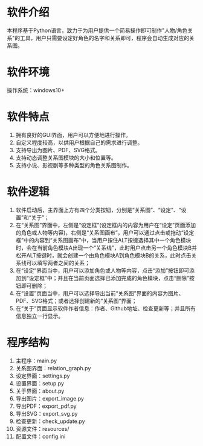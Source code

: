 # 软件介绍
本程序基于Python语言，致力于为用户提供一个简易操作即可制作"人物/角色关系"的工具，用户只需要设定好角色的名字和关系即可，程序会自动生成对应的关系图。

# 软件环境
操作系统：windows10+

# 软件特点
1. 拥有良好的GUI界面，用户可以方便地进行操作。
2. 自定义程度较高，以供用户根据自己的需求进行调整。
3. 支持导出为图片、PDF、SVG格式。
4. 支持动态调整关系图模块的大小和位置等。
5. 支持小说、影视剧等多种类型的角色关系图制作。

# 软件逻辑
1. 软件启动后，主界面上方有四个分类按钮，分别是“关系图”、“设定”、“设置”和“关于”；
2. 在“关系图”界面中，左侧是“设定框”(设定框内的内容为用户在“设定”页面添加的角色或人物等内容)，右侧是“关系图画布”，用户可以通过点击或拖动“设定框”中的内容到“关系图画布”中，当用户按住ALT按键选择其中一个角色模块时，会在当前角色模块A出现一个“关系线”，此时用户点击另一个角色模块B并松开ALT按键时，就会创建一个由角色模块A到角色模块B的关系，此时点击关系线可以填写两者之间的关系；
3. 在“设定”界面当中，用户可以添加角色或人物等内容，点击“添加”按钮即可添加到“设定框”中；并且在当前页面选择已添加完成的角色模块，点击“删除”按钮即可删除；
4. 在“设置”页面当中，用户可以选择导出当前“关系图”界面的内容为图片、PDF、SVG格式；或者选择创建新的“关系图”界面；
5. 在“关于”页面显示软件作者信息：作者、Github地址、检查更新等；并且所有信息独立一行显示。

# 程序结构
1. 主程序：main.py
2. 关系图界面：relation_graph.py
3. 设定界面：settings.py
4. 设置界面：setup.py
5. 关于界面：about.py
6. 导出图片：export_image.py
7. 导出PDF：export_pdf.py
8. 导出SVG：export_svg.py
9. 检查更新：check_update.py
10. 资源文件：resources/
11. 配置文件：config.ini